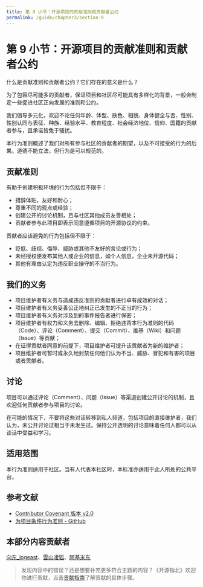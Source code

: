 ```yaml
---
title: 第 9 小节：开源项目的贡献准则和贡献者公约
permalink: /guide/chapter3/section-9
---
```


# 第 9 小节：开源项目的贡献准则和贡献者公约

什么是贡献准则和贡献者公约？它们存在的意义是什么？

为了包容尽可能多的贡献者，保证项目和社区尽可能具有多样化的背景，一般会制定一些促进社区正向发展的准则和公约。

我们倡导多元化，欢迎不论任何年龄、体型、肤色、相貌、身体健全与否、性别、性别认同与表征、种族、经验水平、教育程度、社会经济地位、信仰、国籍的贡献者参与，且承诺皆免于骚扰。

本行为准则概述了我们对所有参与社区的贡献者的期望，以及不可接受的行为的后果。道德不能立法，但行为是可以规范的。

## 贡献准则

有助于创建积极环境的行为包括但不限于：

- 措辞体贴，友好和耐心；
- 尊重不同的观点或经验；
- 创建公开的讨论机制，且与社区其他成员友善相处；
- 贡献者参与此项目即表示同意遵循项目的开源协议的约束。

贡献者应该避免的行为包括但不限于：

- 贬低、歧视、侮辱、威胁或其他不友好的言论或行为；
- 未经授权便发布其他人或企业的信息，如个人信息，企业未开源代码；
- 其他有理由认定为违反职业操守的不当行为。

## 我们的义务

- 项目维护者有义务与造成违反准则的贡献者进行卓有成效的对话；
- 项目维护者有义务妥善公正地纠正已发生的不正当的行为；
- 项目维护者有义务对涉及到的事件报告者进行保密；
- 项目维护者有权力和义务去删除、编辑、拒绝违背本行为准则的代码（Code）、评论（Comment）、提交（Commit）、维基（Wiki）和问题（Issue）等贡献；
- 在征得贡献者同意的前提下，项目维护者可提升该贡献者为新的维护者；
- 项目维护者可暂时或永久地封禁任何他们认为不当、威胁、冒犯和有害的项目或者贡献者。

## 讨论

项目可以通过评论（Comment）、问题（Issue）等渠道创建公开讨论的机制，且欢迎任何贡献者参与项目的讨论。

在可能的情况下，不要将这些对话转移到私人频道，包括项目的直接维护者，我们认为，未公开讨论过相当于未发生过。保持公开透明的讨论意味着任何人都可以从谈话中受益和学习。

## 适用范围

本行为准则适用于社区。当有人代表本社区时，本标准亦适用于此人所处的公共平台。

## 参考文献

- [Contributor Covenant 版本 v2.0](https://www.contributor-covenant.org/version/2/0/code_of_conduct/code_of_conduct.md)
- [为项目条件行为准则 - GitHub](https://docs.github.com/zh/communities/setting-up-your-project-for-healthy-contributions/adding-a-code-of-conduct-to-your-project)

## 本部分内容贡献者

[向东_logeast](https://gitee.com/logeast)、[雪山凌狐](https://gitee.com/xueshanlinghu)、[阿基米东](https://gitee.com/luhuadong)

> 发现内容中的错误？还是想要补充更多符合主题的内容？《开源指北》欢迎你进行贡献，点击[贡献指南](./../贡献指南.md)了解贡献的具体步骤。